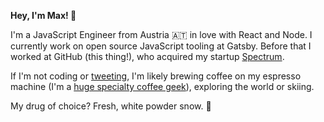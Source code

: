 **Hey, I'm Max! 👋**

I'm a JavaScript Engineer from Austria 🇦🇹 in love with React and Node. I currently work on open source JavaScript tooling at Gatsby. Before that I worked at GitHub (this thing!), who acquired my startup [Spectrum](https://github.com/withspectrum/spectrum).

If I'm not coding or [tweeting](https://twitter.com/mxstbr), I'm likely brewing coffee on my espresso machine (I'm a [huge specialty coffee geek](https://github.com/mxstbr/ama/issues/46)), exploring the world or skiing.

My drug of choice? Fresh, white powder snow. 🤙
